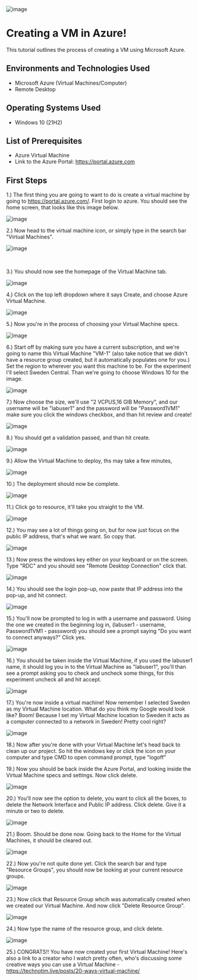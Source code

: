 ![image](https://github.com/DariusJ122/creating-vm/assets/150752364/a31856fc-efdf-4c2d-b665-2ed272e62cd1)



<h1>Creating a VM in Azure!</h1>
This tutorial outlines the process of creating a VM using Microsoft Azure.<br />



<h2>Environments and Technologies Used</h2>

- Microsoft Azure (Virtual Machines/Computer)
- Remote Desktop
<h2>Operating Systems Used </h2>

- Windows 10</b> (21H2)

<h2>List of Prerequisites</h2>

- Azure Virtual Machine
- Link to the Azure Portal: https://portal.azure.com

<h2>First Steps</h2>


1.) The first thing you are going to want to do is create a virtual machine by going to https://portal.azure.com/. First login to azure. You should see the home screen, that looks like this image below.

![image](https://github.com/DariusJ122/creating-vm/assets/150752364/5800872a-0bf5-44df-a136-8f30fa175ddb)


2.) Now head to the virtual machine icon, or simply type in the search bar "Virtual Machines".

![image](https://github.com/DariusJ122/creating-vm/assets/150752364/9aba926a-4b3e-4ed7-b554-00a5667fe928)

</p>
<br />

3.) You should now see the homepage of the Virtual Machine tab.


![image](https://github.com/DariusJ122/creating-vm/assets/150752364/724bd162-cb12-4185-b573-35f1df069680)


4.) Click on the top left dropdown where it says Create, and choose Azure Virtual Machine.

![image](https://github.com/DariusJ122/creating-vm/assets/150752364/f44ee44e-c442-4121-b425-092189b15a01)



5.) Now you're in the process of choosing your Virtual Machine specs.

![image](https://github.com/DariusJ122/creating-vm/assets/150752364/33d99957-1902-462f-9968-13be05a61342)



6.) Start off by making sure you have a current subscription, and we're going to name this Virtual Machine "VM-1" (also take notice that we didn't have a resource group created, but it automatically populates one for you.) Set the region to wherever you want this machine to be. For the experiment I'll select Sweden Central. Than we're going to choose Windows 10 for the image.


![image](https://github.com/DariusJ122/creating-vm/assets/150752364/81a158ab-e996-408a-b098-76f61dbb337d)

  
7.) Now choose the size, we'll use "2 VCPUS,16 GIB Memory", and our username will be "labuser1" and the password will be "Password1VM1" make sure you click the windows checkbox, and than hit review and create!
  

![image](https://github.com/DariusJ122/creating-vm/assets/150752364/ac731d30-bbff-4441-8286-047c6a5ccc8f)


8.) You should get a validation passed, and than hit create.


![image](https://github.com/DariusJ122/creating-vm/assets/150752364/a170b46b-8ef9-42b1-bc35-e3de963757f3)


9.) Allow the Virtual Machine to deploy, ths may take a few minutes,
  
 
![image](https://github.com/DariusJ122/creating-vm/assets/150752364/9445276f-196e-4356-92b2-631f23deb15a)

 
10.) The deployment should now be complete.


![image](https://github.com/DariusJ122/creating-vm/assets/150752364/db14674a-db3f-48b6-a947-0448a7fadb81)


  
11.) Click go to resource, it'll take you straight to the VM.



![image](https://github.com/DariusJ122/creating-vm/assets/150752364/fcb29827-2cda-46fa-8e00-84c388d6bafb)



12.) You may see a lot of things going on, but for now just focus on the public IP address, that's what we want. So copy that.
  


![image](https://github.com/DariusJ122/creating-vm/assets/150752364/89996581-9e09-4788-8fbd-0514f6d405d5)



13.) Now press the windows key either on your keyboard or on the screen. Type "RDC" and you should see "Remote Desktop Connection" click that.



![image](https://github.com/DariusJ122/creating-vm/assets/150752364/45380f85-a41c-4cae-a036-02e888a0fb87)



14.) You should see the login pop-up, now paste that IP address into the pop-up, and hit connect.
  


![image](https://github.com/DariusJ122/creating-vm/assets/150752364/45239334-14ca-4281-8851-feb674500d12)




15.) You'll now be prompted to log in with a username and password. Using the one we created in the beginning log in, (labuser1 - username, Password1VM1 - passsword) you should see a prompt saying "Do you want to connect anyways?" Click yes.
  

![image](https://github.com/DariusJ122/creating-vm/assets/150752364/01524929-4735-459f-b73d-ce15c9448abb)




16.) You should be taken inside the Virtual Machine, if you used the labuser1 name, it should log you in to the Virtual Machine as "labuser1", you'll than see a prompt asking you to check and uncheck some things, for this experiment uncheck all and hit accept.

  

![image](https://github.com/DariusJ122/creating-vm/assets/150752364/3a42d681-fe82-4d15-b3a9-99eeba318d94)



17.) You're now inside a virtual machine! Now remember I selected Sweden as my Virtual Machine location. What do you think my Google would look like? Boom! Because I set my Virtual Machine location to Sweden it acts as a computer connected to a network in Sweden! Pretty cool right?



![image](https://github.com/DariusJ122/creating-vm/assets/150752364/03e0dbfb-4f64-4386-aa1c-7331af3037d2)




18.) Now after you're done with your Virtual Machine let's head back to clean up our project. So hit the windows key or click the icon on your computer and type CMD to open command prompt, type "logoff"



19.) Now you should be back inside the Azure Portal, and looking inside the Virtual Machine specs and settings. Now click delete.



![image](https://github.com/DariusJ122/creating-vm/assets/150752364/24d5818d-7919-4358-a61c-a366e896a3da)






20.) You'll now see the option to delete, you want to click all the boxes, to delete the Network Interface and Public IP address. Click delete. Give it a minute or two to delete.



![image](https://github.com/DariusJ122/creating-vm/assets/150752364/0a7c2e47-4f63-40c9-930d-7a1923b73cab)





21.) Boom. Should be done now. Going back to the Home for the Virtual Machines, it should be cleared out.



![image](https://github.com/DariusJ122/creating-vm/assets/150752364/5f883ad2-36b6-4515-8af6-536b057670e8)






22.) Now you're not quite done yet. Click the search bar and type "Resource Groups", you should now be looking at your current resource groups.



![image](https://github.com/DariusJ122/creating-vm/assets/150752364/a9f69598-7895-44de-ba69-76bfa7e6cbb0)




23.) Now click that Resource Group whcih was automatically created when we created our Virtual Machine. And now click "Delete Resource Group". 



![image](https://github.com/DariusJ122/creating-vm/assets/150752364/9be1c1ea-bba5-42bc-8c63-864813aac09b)




24.) Now type the name of the resource group, and click delete.


![image](https://github.com/DariusJ122/creating-vm/assets/150752364/cf42e946-243e-41dc-ab65-f4b183623390)


25.) CONGRATS!! You have now created your first Virtual Machine! Here's also a link to a creator who I watch pretty often, who's discussing some creative ways you can use a Virtual Machine - https://technotim.live/posts/20-ways-virtual-machine/
